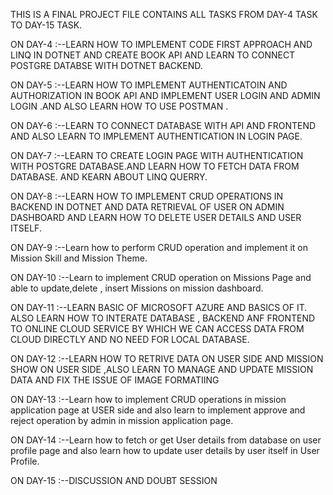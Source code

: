 THIS IS A FINAL PROJECT FILE CONTAINS ALL TASKS FROM DAY-4 TASK TO DAY-15 TASK.


ON DAY-4 :--LEARN HOW TO IMPLEMENT CODE FIRST APPROACH AND LINQ  IN DOTNET AND CREATE BOOK API  AND LEARN TO CONNECT POSTGRE DATABSE WITH DOTNET BACKEND.

ON DAY-5 :--LEARN HOW TO IMPLEMENT AUTHENTICATOIN AND AUTHORIZATION IN BOOK API AND IMPLEMENT USER LOGIN AND ADMIN LOGIN .AND ALSO LEARN HOW TO USE POSTMAN . 

ON DAY-6 :--LEARN TO CONNECT DATABASE WITH API AND FRONTEND AND ALSO LEARN TO IMPLEMENT AUTHENTICATION IN LOGIN PAGE.

ON DAY-7 :--LEARN TO CREATE LOGIN PAGE WITH AUTHENTICATION WITH POSTGRE DATABASE.AND LEARN HOW TO FETCH DATA FROM DATABASE. AND KEARN ABOUT LINQ QUERRY.

ON DAY-8 :--LEARN HOW TO IMPLEMENT CRUD OPERATIONS IN BACKEND IN DOTNET AND DATA RETRIEVAL OF USER ON ADMIN DASHBOARD AND LEARN HOW TO DELETE USER DETAILS AND USER ITSELF.

ON DAY-9 :--Learn how to perform CRUD operation and implement it on Mission Skill and Mission Theme.

ON DAY-10 :--Learn to implement CRUD operation on Missions Page and able to update,delete , insert Missions on mission dashboard.

ON DAY-11 :--LEARN BASIC OF MICROSOFT AZURE AND BASICS OF IT. ALSO LEARN HOW TO INTERATE DATABASE , BACKEND ANF FRONTEND TO ONLINE CLOUD SERVICE BY WHICH WE CAN ACCESS DATA FROM CLOUD DIRECTLY AND NO NEED FOR LOCAL DATABASE.

ON DAY-12 :--LEARN HOW TO RETRIVE DATA ON USER SIDE AND MISSION SHOW ON USER SIDE ,ALSO LEARN TO MANAGE AND UPDATE MISSION DATA  AND FIX THE ISSUE OF IMAGE FORMATIING


ON DAY-13 :--Learn how to implement CRUD operations in mission application page at USER side and also learn to implement approve and reject operation by admin in mission application page. 

ON DAY-14 :--Learn how to fetch or get User details from database on user profile page and also learn how to update user details by user itself in User Profile.

ON DAY-15 :--DISCUSSION AND DOUBT SESSION
